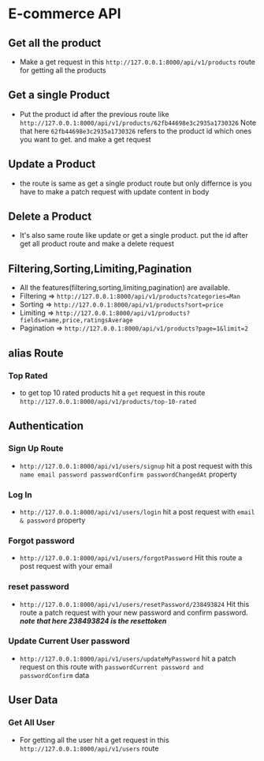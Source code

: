 # E-commerce API

## Get all the product

- Make a get request in this `http://127.0.0.1:8000/api/v1/products` route for getting all the products

## Get a single Product

- Put the product id after the previous route like `http://127.0.0.1:8000/api/v1/products/62fb44698e3c2935a1730326` Note that here `62fb44698e3c2935a1730326` refers to the product id which ones you want to get. and make a get request

## Update a Product

- the route is same as get a single product route but only differnce is you have to make a patch request with update content in body

## Delete a Product

- It's also same route like update or get a single product. put the id after get all product route and make a delete request

## Filtering,Sorting,Limiting,Pagination

- All the features(filtering,sorting,limiting,pagination) are available.
- Filtering => `http://127.0.0.1:8000/api/v1/products?categories=Man`
- Sorting => `http://127.0.0.1:8000/api/v1/products?sort=price`
- Limiting => `http://127.0.0.1:8000/api/v1/products?fields=name,price,ratingsAverage`
- Pagination => `http://127.0.0.1:8000/api/v1/products?page=1&limit=2`

## alias Route

### Top Rated

- to get top 10 rated products hit a `get` request in this route `http://127.0.0.1:8000/api/v1/products/top-10-rated`

## Authentication

### Sign Up Route

- `http://127.0.0.1:8000/api/v1/users/signup` hit a post request with this `name email password passwordConfirm passwordChangedAt` property

### Log In

- `http://127.0.0.1:8000/api/v1/users/login` hit a post request with `email & password` property

### Forgot password

- `http://127.0.0.1:8000/api/v1/users/forgotPassword` Hit this route a post request with your email

### reset password

- `http://127.0.0.1:8000/api/v1/users/resetPassword/238493824` Hit this route a patch request with your new password and confirm password.
  **_note that here 238493824 is the resettoken_**

### Update Current User password

- `http://127.0.0.1:8000/api/v1/users/updateMyPassword` hit a patch request on this route with `passwordCurrent password and passwordConfirm` data

## User Data

### Get All User

- For getting all the user hit a get request in this `http://127.0.0.1:8000/api/v1/users` route
